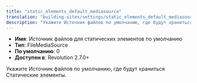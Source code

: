 ```yaml
---
title: "static_elements_default_mediasource"
translation: "building-sites/settings/static_elements_default_mediasource"
description: "Укажите Источник файлов по умолчанию, где будут храниться Статические элементы"
---
```


-   **Имя**: Источник файлов для статических элементов по умолчанию
-   **Тип**: FileMediaSource  
-   **По умолчанию**: 0
-   **Доступен в**: Revolution 2.7.0+  

Укажите Источник файлов по умолчанию, где будут храниться Статические элементы.
